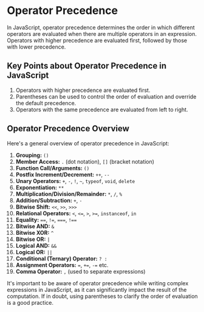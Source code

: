 # Operator Precedence

In JavaScript, operator precedence determines the order in which different operators are evaluated when there are multiple operators in an expression. Operators with higher precedence are evaluated first, followed by those with lower precedence.

## Key Points about Operator Precedence in JavaScript

1. Operators with higher precedence are evaluated first.
2. Parentheses can be used to control the order of evaluation and override the default precedence.
3. Operators with the same precedence are evaluated from left to right.

## Operator Precedence Overview

Here's a general overview of operator precedence in JavaScript:

1. **Grouping:** `()`
2. **Member Access:** `.` (dot notation), `[]` (bracket notation)
3. **Function Call/Arguments:** `()`
4. **Postfix Increment/Decrement:** `++`, `--`
5. **Unary Operators:** `+`, `-`, `!`, `~`, `typeof`, `void`, `delete`
6. **Exponentiation:** `**`
7. **Multiplication/Division/Remainder:** `*`, `/`, `%`
8. **Addition/Subtraction:** `+`, `-`
9. **Bitwise Shift:** `<<`, `>>`, `>>>`
10. **Relational Operators:** `<`, `<=`, `>`, `>=`, `instanceof`, `in`
11. **Equality:** `==`, `!=`, `===`, `!==`
12. **Bitwise AND:** `&`
13. **Bitwise XOR:** `^`
14. **Bitwise OR:** `|`
15. **Logical AND:** `&&`
16. **Logical OR:** `||`
17. **Conditional (Ternary) Operator:** `? :`
18. **Assignment Operators:** `=`, `+=`, `-=` etc.
19. **Comma Operator:** `,` (used to separate expressions)

It's important to be aware of operator precedence while writing complex expressions in JavaScript, as it can significantly impact the result of the computation. If in doubt, using parentheses to clarify the order of evaluation is a good practice.

